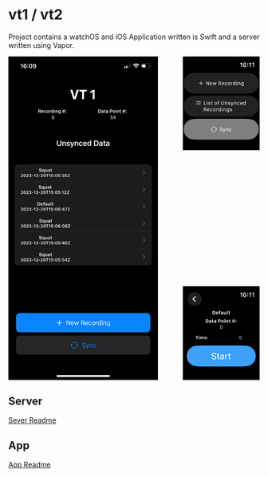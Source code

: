 # vt1 / vt2

Project contains a watchOS and iOS Application written is Swift and a server written using Vapor.

<div style="display:flex;">
    <img src="./img/ios-main-lots.PNG" width="300"/>
    <div style="display:flex; flex-direction: column; margin-left: 50px; justify-content: space-between;">
        <img src="./img/watchos-main.PNG" width="250" />
        <img src="./img/watchos-recording-start.PNG" width="250" /> 
    </div>
</div>

## Server

[Sever Readme](./server/Readme.md)

## App

[App Readme](./app/Readme.md)
